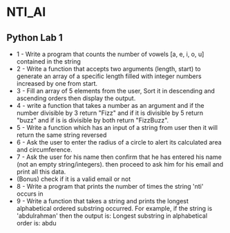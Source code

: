 # NTI_AI
## Python Lab 1
- 1 - Write a program that counts the number of vowels [a, e, i, o, u] contained
in the string
- 2 - Write a function that accepts two arguments (length, start) to generate an
array of a specific length filled with integer numbers increased by one from
start.
- 3 - Fill an array of 5 elements from the user, Sort it in descending and
ascending orders then display the output.
- 4 - write a function that takes a number as an argument and if the number
divisible by 3 return "Fizz" and if it is divisible by 5 return "buzz" and if is is
divisible by both return "FizzBuzz".
- 5 - Write a function which has an input of a string from user then it will
return the same string reversed
- 6 - Ask the user to enter the radius of a circle to alert its calculated area and
circumference.
- 7 - Ask the user for his name then confirm that he has entered his name (not
an empty string/integers). then proceed to ask him for his email and print all
this data.
- (Bonus) check if it is a valid email or not
- 8 - Write a program that prints the number of times the string 'nti' occurs in
- 9 - Write a function that takes a string and prints the longest
alphabetical ordered substring occurred. For example, if the string is
'abdulrahman' then the output is:
Longest substring in alphabetical order is: abdu
